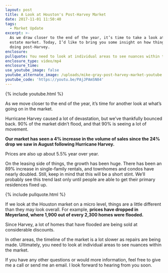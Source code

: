 ```yaml
---
layout: post
title: A Look at Houston's Post-Harvey Market
date: 2017-11-01 11:50:40
tags:
  - Market Update
excerpt: >-
  As we draw closer to the end of the year, it’s time to take a look at our real
  estate market. Today, I’d like to bring you some insight on how things are
  doing post-Harvey.
enclosure:
pullquote: You need to look at individual areas to see nuances within the market.
enclosure_type: video/mp4
enclosure_time:
use_youtube_image: false
youtube_alternate_image: /uploads/mike-gray-post-harvey-market-youtube.jpg
youtube_code: 'https://youtu.be/PAjJPAmSN84'
---
```



{% include youtube.html %}

As we move closer to the end of the year, it’s time for another look at what’s going on in the market.

Hurricane Harvey caused a lot of devastation, but we’ve thankfully bounced back. 90% of the market didn’t flood, and that 90% is seeing a lot of movement.

**Our market has seen a 4% increase in the volume of sales since the 24% drop we saw in August following Hurricane Harvey.**

Prices are also up about 5.5% year over year.

On the leasing side of things, the growth has been huge. There has been an 89% increase in single-family rentals, and townhomes and condos have nearly doubled. Still, keep in mind that this will be a short stint. We’ll probably see this trend last only until people are able to get their primary residences fixed up.

{% include pullquote.html %}

If we look at the Houston market on a micro level, things are a little different than they may look overall. For example, **prices have dropped in Meyerland, where 1,900 out of every 2,300 homes were flooded.**

Since Harvey, a lot of homes that have flooded are being sold at considerable discounts.

In other areas, the timeline of the market is a lot slower as repairs are being made. Ultimately, you need to look at individual areas to see nuances within the market.

If you have any other questions or would more information, feel free to give me a call or send me an email. I look forward to hearing from you soon.
